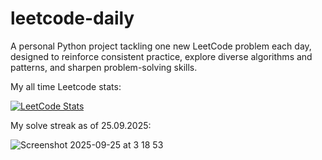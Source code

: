 # leetcode-daily

A personal Python project tackling one new LeetCode problem each day, designed to reinforce consistent practice, explore diverse algorithms and patterns, and sharpen problem-solving skills.

My all time Leetcode stats:

[![LeetCode Stats](https://leetcard.jacoblin.cool/uygarpolat?theme=dark&ext=contest&ext=heatmap)](https://leetcode.com/uygarpolat/)

My solve streak as of 25.09.2025:

![Screenshot 2025-09-25 at 3 18 53](https://github.com/user-attachments/assets/b44e6d36-fc0d-41d2-8063-0f3546eb98e6)
